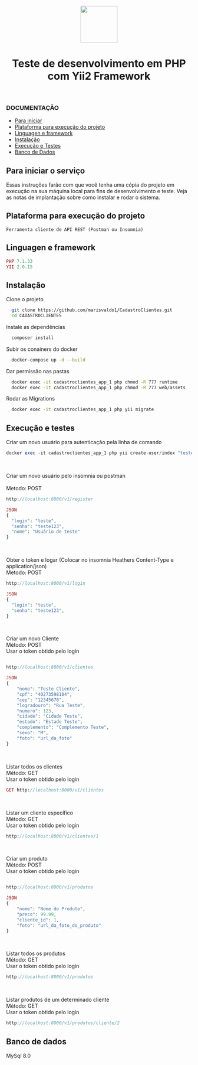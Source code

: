 <p align="center">
    <a href="https://github.com/yiisoft" target="_blank">
        <img src="https://avatars0.githubusercontent.com/u/993323" height="100px">
    </a>
    <h1 align="center">Teste de desenvolvimento em PHP com Yii2 Framework</h1>
    <br>
</p>

### DOCUMENTAÇÃO

- [Para iniciar](#para-iniciar-o-serviço)
- [Plataforma para execução do projeto](#plataforma-para-execução-do-projeto)
- [Linguagen e framework](#Linguagen-e-framework)
- [Instalação](#Instalação)
- [Execução e Testes](#Execução-e-testes)
- [Banco de Dados](#Banco-de-dados)

## Para iniciar o serviço 
Essas instruções farão com que você tenha uma cópia do projeto em execução na sua máquina local para fins de desenvolvimento e teste. Veja as notas de implantação sobre como instalar e rodar o sistema.

## Plataforma para execução do projeto

```Browser
Ferramenta cliente de API REST (Postman ou Insomnia)
```

## Linguagen e framework

```php
PHP 7.1.33
YII 2.0.15
```

## Instalação

Clone o projeto

```bash
  git clone https://github.com/marisvaldo1/CadastroClientes.git
  cd CADASTROCLIENTES
```

Instale as dependências

```bash
  composer install
```

Subir os conainers do docker

```bash
  docker-compose up -d --build
```

Dar permissão nas pastas

```bash
  docker exec -it cadastroclientes_app_1 php chmod -R 777 runtime
  docker exec -it cadastroclientes_app_1 php chmod -R 777 web/assets
```

Rodar as Migrations

```bash
  docker exec -it cadastroclientes_app_1 php yii migrate
```

## Execução e testes

Criar um novo usuário para autenticação pela linha de comando

```php
docker exec -it cadastroclientes_app_1 php yii create-user/index "teste" "teste123" "Usuário de teste"
```
<br>

Criar um novo usuário pelo insomnia ou postman<br><br>
Metodo: POST

```php
http://localhost:8000/v1/register

JSON
{
  "login": "teste",
  "senha": "teste123",
  "nome": "Usuário de teste"
}
```
<br>

Obter o token e logar (Colocar no insomnia Heathers Content-Type e application/json)<br>
Metodo: POST

```php
http://localhost:8000/v1/login

JSON
{
  "login": "teste",
  "senha": "teste123",
}
```
<br>

Criar um novo Cliente<br>
Método: POST<br>
Usar o token obtido pelo login<br>

```php

http://localhost:8000/v1/clientes

JSON
{
    "nome": "Teste Cliente",
    "cpf": "40273598104",
    "cep": "12345678",
    "logradouro": "Rua Teste",
    "numero": 123,
    "cidade": "Cidade Teste",
    "estado": "Estado Teste",
    "complemento": "Complemento Teste",
    "sexo": "M",
    "foto": "url_da_foto"
}
```
<br>

Listar todos os clientes<br>
Método: GET<br>
Usar o token obtido pelo login<br>

```php
GET http://localhost:8000/v1/clientes
```
<br>

Listar um cliente específico<br>
Método: GET<br>
Usar o token obtido pelo login<br>

```php
http://localhost:8000/v1/clientes/1
```
<br>

Criar um produto<br>
Método: POST<br>
Usar o token obtido pelo login<br>

```php

http://localhost:8000/v1/produtos

JSON
{
    "nome": "Nome do Produto",
    "preco": 99.99,
    "cliente_id": 1,
    "foto": "url_da_foto_do_produto"
}
```
<br>

Listar todos os produtos<br>
Método: GET<br>
Usar o token obtido pelo login<br>

```php
http://localhost:8000/v1/produtos
```
<br>

Listar produtos de um determinado cliente<br>
Método: GET<br>
Usar o token obtido pelo login<br>

```php
http://localhost:8000/v1/produtos/cliente/2
```

## Banco de dados
MySql 8.0
```

